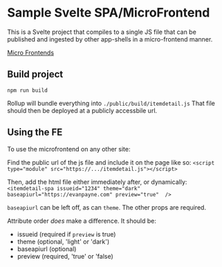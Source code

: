 # Sample Svelte SPA/MicroFrontend

This is a Svelte project that compiles to a single JS file that can be published and ingested by other app-shells in a micro-frontend manner.

[Micro Frontends](https://micro-frontends.org/)

## Build project
`npm run build`

Rollup will bundle everything into `./public/build/itemdetail.js`
That file should then be deployed at a publicly accessbile url.

## Using the FE
To use the microfrontend on any other site:

Find the public url of the js file and include it on the page like so: `<script type="module" src="https://.../itemdetail.js"></script>`

Then, add the html file either immediately after, or dynamically: `<itemdetail-spa issueid="1234" theme="dark" baseapiurl="https://evanpayne.com" preview="true"  />`

`baseapiurl` can be left off, as can `theme`.  The other props are required.

Attribute order *does* make a difference.  It should be:
- issueid (required if `preview` is true)
- theme (optional, 'light' or 'dark')
- baseapiurl (optional)
- preview (required, 'true' or 'false)
